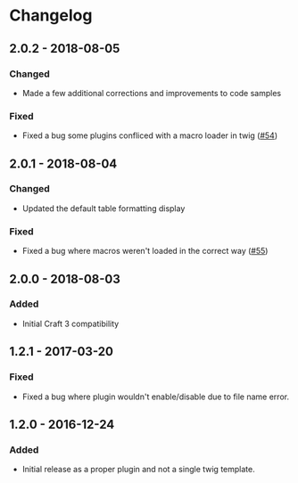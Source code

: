 # Changelog

## 2.0.2 - 2018-08-05

### Changed

- Made a few additional corrections and improvements to code samples

### Fixed

- Fixed a bug some plugins confliced with a macro loader in twig ([#54](https://github.com/focuslabllc/craft-cheat-sheet/issues/54))

## 2.0.1 - 2018-08-04

### Changed

- Updated the default table formatting display

### Fixed

- Fixed a bug where macros weren't loaded in the correct way ([#55](https://github.com/focuslabllc/craft-cheat-sheet/issues/55))

## 2.0.0 - 2018-08-03

### Added
- Initial Craft 3 compatibility

## 1.2.1 - 2017-03-20

### Fixed
- Fixed a bug where plugin wouldn't enable/disable due to file name error.

## 1.2.0 - 2016-12-24

### Added
- Initial release as a proper plugin and not a single twig template.
